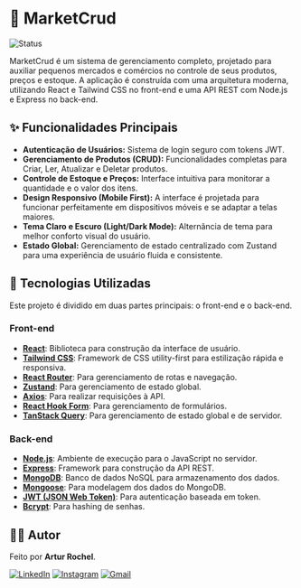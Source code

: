# 🛒 MarketCrud

![Status](https://img.shields.io/badge/status-em%20desenvolvimento-yellow)

MarketCrud é um sistema de gerenciamento completo, projetado para auxiliar pequenos mercados e comércios no controle de seus produtos, preços e estoque. A aplicação é construída com uma arquitetura moderna, utilizando React e Tailwind CSS no front-end e uma API REST com Node.js e Express no back-end.

## ✨ Funcionalidades Principais

- **Autenticação de Usuários:** Sistema de login seguro com tokens JWT.
- **Gerenciamento de Produtos (CRUD):** Funcionalidades completas para Criar, Ler, Atualizar e Deletar produtos.
- **Controle de Estoque e Preços:** Interface intuitiva para monitorar a quantidade e o valor dos itens.
- **Design Responsivo (Mobile First):** A interface é projetada para funcionar perfeitamente em dispositivos móveis e se adaptar a telas maiores.
- **Tema Claro e Escuro (Light/Dark Mode):** Alternância de tema para melhor conforto visual do usuário.
- **Estado Global:** Gerenciamento de estado centralizado com Zustand para uma experiência de usuário fluida e consistente.

## 🚀 Tecnologias Utilizadas

Este projeto é dividido em duas partes principais: o front-end e o back-end.

### Front-end

- **[React](https://react.dev/)**: Biblioteca para construção da interface de usuário.
- **[Tailwind CSS](https://tailwindcss.com/)**: Framework de CSS utility-first para estilização rápida e responsiva.
- **[React Router](https://reactrouter.com/)**: Para gerenciamento de rotas e navegação.
- **[Zustand](https://zustand-demo.pmnd.rs/)**: Para gerenciamento de estado global.
- **[Axios](https://axios-http.com/)**: Para realizar requisições à API.
- **[React Hook Form](https://react-hook-form.com/)**: Para gerenciamento de formulários.
- **[TanStack Query](https://tanstack.com/query/latest/)**: Para gerenciamento de estado global e de servidor.

### Back-end

- **[Node.js](https://nodejs.org/)**: Ambiente de execução para o JavaScript no servidor.
- **[Express](https://expressjs.com/)**: Framework para construção da API REST.
- **[MongoDB](https://www.mongodb.com/)**: Banco de dados NoSQL para armazenamento dos dados.
- **[Mongoose](https://mongoosejs.com/)**: Para modelagem dos dados do MongoDB.
- **[JWT (JSON Web Token)](https://jwt.io/)**: Para autenticação baseada em token.
- **[Bcrypt](https://www.npmjs.com/package/bcrypt)**: Para hashing de senhas.

## 👨‍💻 Autor

Feito por **Artur Rochel**.

[![LinkedIn](https://img.shields.io/badge/LinkedIn-0A66C2?style=for-the-badge&logo=linkedin&logoColor=white)](https://www.linkedin.com/in/artur-rochel-950361184/)
[![Instagram](https://img.shields.io/badge/Instagram-E4405F?style=for-the-badge&logo=instagram&logoColor=white)](https://www.instagram.com/artur.rochel/)
[![Gmail](https://img.shields.io/badge/Gmail-EA4335?style=for-the-badge&logo=gmail&logoColor=white)](mailto:arturrochel@gmail.com)
